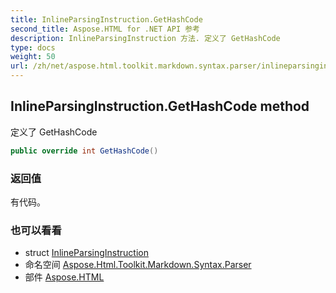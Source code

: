 ```yaml
---
title: InlineParsingInstruction.GetHashCode
second_title: Aspose.HTML for .NET API 参考
description: InlineParsingInstruction 方法. 定义了 GetHashCode
type: docs
weight: 50
url: /zh/net/aspose.html.toolkit.markdown.syntax.parser/inlineparsinginstruction/gethashcode/
---
```

## InlineParsingInstruction.GetHashCode method

定义了 GetHashCode

```csharp
public override int GetHashCode()
```

### 返回值

有代码。

### 也可以看看

* struct [InlineParsingInstruction](../)
* 命名空间 [Aspose.Html.Toolkit.Markdown.Syntax.Parser](../../inlineparsinginstruction/)
* 部件 [Aspose.HTML](../../../)



